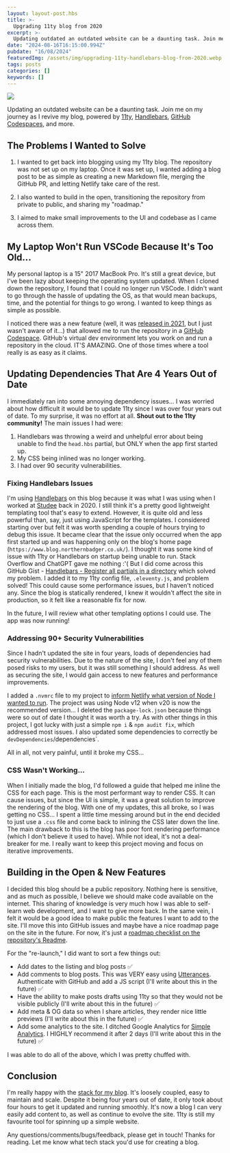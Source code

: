 ```yaml
---
layout: layout-post.hbs
title: >-
  Upgrading 11ty blog from 2020
excerpt: >-
  Updating outdated an outdated website can be a daunting task. Join me on my journey as I revive my blog, powered by 11ty, Handlebars, SCSS, Utterances, Netlify & GitHub Codespaces
date: "2024-08-16T16:15:00.994Z"
pubdate: "16/08/2024"
featuredImg: /assets/img/upgrading-11ty-handlebars-blog-from-2020.webp
tags: posts
categories: []
keywords: []
---
```


![]({{featuredImg}})

Updating an outdated website can be a daunting task. Join me on my journey as I revive my blog, powered by [11ty](https://www.11ty.dev/), [Handlebars](https://handlebarsjs.com/), [GitHub Codespaces](https://github.com/features/codespaces), and more.

## The Problems I Wanted to Solve

1. I wanted to get back into blogging using my 11ty blog. The repository was not set up on my laptop. Once it was set up, I wanted adding a blog post to be as simple as creating a new Markdown file, merging the GitHub PR, and letting Netlify take care of the rest.

2. I also wanted to build in the open, transitioning the repository from private to public, and sharing my "roadmap."

3. I aimed to make small improvements to the UI and codebase as I came across them.

## My Laptop Won't Run VSCode Because It's Too Old...

My personal laptop is a 15" 2017 MacBook Pro. It's still a great device, but I've been lazy about keeping the operating system updated. When I cloned down the repository, I found that I could no longer run VSCode. I didn't want to go through the hassle of updating the OS, as that would mean backups, time, and the potential for things to go wrong. I wanted to keep things as simple as possible.

I noticed there was a new feature (well, it was [released in 2021](https://azure.microsoft.com/en-gb/updates/general-availability-github-codespaces/#:~:text=Published%20date%3A%20August%2011%2C%202021,Studio%20Code%2C%20or%20using%20SSH.), but I just wasn't aware of it...) that allowed me to run the repository in a [GitHub Codespace](https://github.com/features/codespaces). GitHub's virtual dev environment lets you work on and run a repository in the cloud. IT'S AMAZING. One of those times where a tool really is as easy as it claims.

## Updating Dependencies That Are 4 Years Out of Date

I immediately ran into some annoying dependency issues... I was worried about how difficult it would be to update 11ty since I was over four years out of date. To my surprise, it was no effort at all. **Shout out to the 11ty community!** The main issues I had were:

1. Handlebars was throwing a weird and unhelpful error about being unable to find the `head.hbs` partial, but ONLY when the app first started up.
2. My CSS being inlined was no longer working.
3. I had over 90 security vulnerabilities.

### Fixing Handlebars Issues

I'm using [Handlebars](https://handlebarsjs.com/) on this blog because it was what I was using when I worked at [Studee](https://studee.com/) back in 2020. I still think it's a pretty good lightweight templating tool that's easy to extend. However, it is quite old and less powerful than, say, just using JavaScript for the templates. I considered starting over but felt it was worth spending a couple of hours trying to debug this issue. It became clear that the issue only occurred when the app first started up and was happening only on the blog's home page (`https://www.blog.northernbadger.co.uk/`). I thought it was some kind of issue with 11ty or Handlebars on startup being unable to run. Stack Overflow and ChatGPT gave me nothing :'( But I did come across this GitHub Gist - [Handlebars - Register all partials in a directory](https://gist.github.com/jaksah/70fc400ce70664eaa47fcb47c34b307c) which solved my problem. I added it to my 11ty config file, `.eleventy.js`, and problem solved! This could cause some performance issues, but I haven't noticed any. Since the blog is statically rendered, I knew it wouldn't affect the site in production, so it felt like a reasonable fix for now.

In the future, I will review what other templating options I could use. The app was now running!

### Addressing 90+ Security Vulnerabilities

Since I hadn't updated the site in four years, loads of dependencies had security vulnerabilities. Due to the nature of the site, I don't feel any of them posed risks to my users, but it was still something I should address. As well as securing the site, I would gain access to new features and performance improvements.

I added a `.nvmrc` file to my project to [inform Netlify what version of Node I wanted to run](https://docs.netlify.com/configure-builds/manage-dependencies/#node-js-and-javascript). The project was using Node v12 when v20 is now the recommended version... I deleted the `package-lock.json` because things were so out of date I thought it was worth a try. As with other things in this project, I got lucky with just a simple `npm i` & `npm audit fix`, which addressed most issues. I also updated some dependencies to correctly be `devDependencies`/dependencies`.

All in all, not very painful, until it broke my CSS...

### CSS Wasn't Working...

When I initially made the blog, I'd followed a guide that helped me inline the CSS for each page. This is the most performant way to render CSS. It can cause issues, but since the UI is simple, it was a great solution to improve the rendering of the blog. With one of my updates, this all broke, so I was getting no CSS... I spent a little time messing around but in the end decided to just use a `.css` file and come back to inlining the CSS later down the line. The main drawback to this is the blog has poor font rendering performance (which I don't believe it used to have). While not ideal, it's not a deal-breaker for me. I really want to keep this project moving and focus on iterative improvements.

## Building in the Open & New Features

I decided this blog should be a public repository. Nothing here is sensitive, and as much as possible, I believe we should make code available on the internet. This sharing of knowledge is very much how I was able to self-learn web development, and I want to give more back. In the same vein, I felt it would be a good idea to make public the features I want to add to the site. I'll move this into GitHub issues and maybe have a nice roadmap page on the site in the future. For now, it's just a [roadmap checklist on the repository's Readme](https://github.com/stuartjnelson/northern-badger-11ty-blog?tab=readme-ov-file#roadmap).

For the "re-launch," I did want to sort a few things out:

- Add dates to the listing and blog posts ✅
- Add comments to blog posts. This was VERY easy using [Utterances](https://utteranc.es/). Authenticate with GitHub and add a JS script (I'll write about this in the future) ✅
- Have the ability to make posts drafts using 11ty so that they would not be visible publicly (I'll write about this in the future) ✅
- Add meta & OG data so when I share articles, they render nice little previews (I'll write about this in the future) ✅
- Add some analytics to the site. I ditched Google Analytics for [Simple Analytics](https://www.simpleanalytics.com/). I HIGHLY recommend it after 2 days (I'll write about this in the future) ✅

I was able to do all of the above, which I was pretty chuffed with.

## Conclusion

I'm really happy with the [stack for my blog](https://github.com/stuartjnelson/northern-badger-11ty-blog?tab=readme-ov-file#tech-stack). It's loosely coupled, easy to maintain and scale. Despite it being four years out of date, it only took about four hours to get it updated and running smoothly. It's now a blog I can very easily add content to, as well as continue to evolve the site. 11ty is still my favourite tool for spinning up a simple website.

Any questions/comments/bugs/feedback, please get in touch! Thanks for reading. Let me know what tech stack you'd use for creating a blog.
